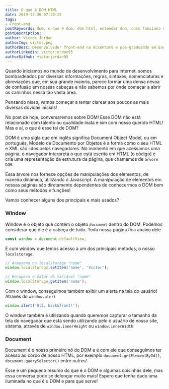 ```yaml
---
title: O que é DOM HTML
date: 2019-12-30 07:30:22
tags:
- Front-end
postKeywords: dom, o que é dom, dom html, entender dom, como funciona dom, dom web, web, front-end
postDescription:
author: Victor Jordan
authorImg: victor.png
authorDesc: Desenvolvedor front-end na Accenture e pós-graduando em Engenharia de Software pela PUC-MG e formado em Banco de Dados pela Fatec, apaixonado por usabilidade, performance e UX!
authorLinkedin: victorjordan95
authorGithub: victorjordan95
---
```


Quando iniciamos no mundo de desenvolvimento para internet, somos bombardeados por diversas informações, regras, sintaxes, nomenclaturas e abreviações que, em sua grande maioria, parece formar uma densa névoa de confusão em nossas cabeças e não sabemos por onde começar a abrir os caminhos nessa tão vasta área.

Pensando nisso, vamos começar a tentar clarear aos poucos as mais diversas dúvidas iniciais! 

No post de hoje, conversaremos sobre DOM! Esse DOM não está relacionado com talento ou qualidade inata e sim com nosso querido HTML!
Mas e aí, o que é esse tal de DOM?

<!-- more -->

DOM é uma sigla que em inglês significa Document Object Model, ou em português, Modelo de Documento por Objetos é a forma como o seu HTML e XML são lidos pelos navegadores.
No momento em que acessamos uma página, o navegador interpreta o que está escrito em HTML (o código) e cria uma representação da estrutura da página, que chamamos de `árvore DOM`.

Essa árvore nos fornece opções de manipulações dos elementos, de maneira dinâmica, utilizando o Javascript.
A manipulação de elementos em nossas páginas são diretamente dependentes de conhecermos o DOM bem como seus métodos e funções!

Vamos conhecer alguns dos principais e mais usados?

### Window

Window é o objeto que contém o objeto `document` dentro do DOM. Podemos considerar que ele é a cabeça de tudo. 
Toda nossa página fica abaixo dele

```javascript
const window = document.defaultView;
```

É com window que temos acesso a um dos principais métodos, o nosso `localstorage`:

```javascript
// Armazena no localstorage "nome"
window.localStorage.setItem('nome', 'Victor');

// Recupera o valor da variável "nome"
window.localStorage.getItem('nome');
```

Com o window, conseguimos também exibir um alerta na tela do usuário! Através do `window.alert`

```javascript
window.alert('Olá, back&front!');
```


O window também é utilizando quando queremos capturar o tamanho da tela do navegador que está sendo utilizando pelo o usuário de nosso site, sistema, através de `window.innerHeight` ou `window.innerWidth`

### Document

Document é o nosso primeiro nó do DOM e é com ele que conseguimos ter acesso ao corpo de nosso HTML, por exemplo `document.getElementById()`, `document.querySelector()` entre outros!

Esse é um pequeno resumo do que é o DOM e algumas coisinhas dele, mas essa conversa pode se delongar muito mais!
Espero que tenha dado uma iluminada no que é o DOM e para que serve!
